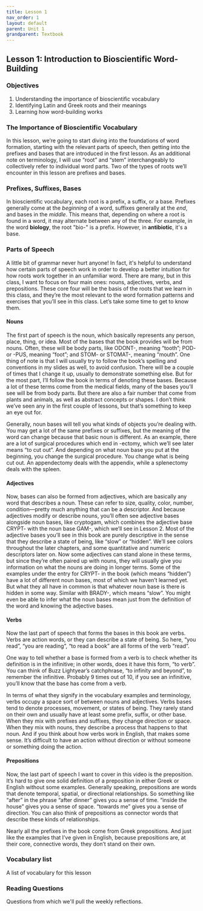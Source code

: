 ```yaml
---
title: Lesson 1
nav_order: 1
layout: default
parent: Unit 1
grandparent: Textbook
---
```


## Lesson 1: Introduction to Bioscientific Word-Building

### Objectives

1. Understanding the importance of bioscientific vocabulary
2. Identifying Latin and Greek roots and their meanings
3. Learning how word-building works

### The Importance of Bioscientific Vocabulary

In this lesson, we’re going to start diving into the foundations of word formation, starting with the relevant parts of speech, then getting into the prefixes and bases that are introduced in the first lesson. As an additional note on terminology, I will use “root” and “stem” interchangeably to collectively refer to individual word parts. Two of the types of roots we’ll encounter in this lesson are prefixes and bases.

### Prefixes, Suffixes, Bases

In bioscientific vocabulary, each root is a prefix, a suffix, or a base. Prefixes generally come at the *beginning* of a word, suffixes generally at the *end*, and bases in the *middle*. This means that, depending on where a root is found in a word, it may alternate between any of the three. For example, in the word **biology**, the root "bio-" is a prefix. However, in **antibiotic**, it's a base.

### Parts of Speech

A little bit of grammar never hurt anyone! In fact, it's helpful to understand how certain parts of speech work in order to develop a better intuition for how roots work together in an unfamiliar word. There are many, but in this class, I want to focus on four main ones: nouns, adjectives, verbs, and prepositions. These core four will be the basis of the roots that we learn in this class, and they’re the most relevant to the word formation patterns and exercises that you’ll see in this class. Let’s take some time to get to know them.

#### Nouns

The first part of speech is the noun, which basically represents any person, place, thing, or idea. Most of the bases that the book provides will be from nouns. Often, these will be body parts, like ODONT-, meaning “tooth”; POD- or -PUS, meaning “foot”; and STOM- or STOMAT-, meaning “mouth”. One thing of note is that I will usually try to follow the book’s spelling and conventions in my slides as well, to avoid confusion. There will be a couple of times that I change it up, usually to demonstrate something else. But for the most part, I’ll follow the book in terms of denoting these bases. Because a lot of these terms come from the medical fields, many of the bases you’ll see will be from body parts. But there are also a fair number that come from plants and animals, as well as abstract concepts or shapes. I don’t think we’ve seen any in the first couple of lessons, but that’s something to keep an eye out for.

Generally, noun bases will tell you what kinds of objects you’re dealing with. You may get a lot of the same prefixes or suffixes, but the meaning of the word can change because that basic noun is different. As an example, there are a lot of surgical procedures which end in -ectomy, which we’ll see later means “to cut out”. And depending on what noun base you put at the beginning, you change the  surgical procedure. You change what is being cut out. An appendectomy deals with the appendix, while a splenectomy deals with the spleen.

#### Adjectives

Now, bases can also be formed from adjectives, which are basically any word that describes a noun. These can refer to size, quality, color, number, condition—pretty much anything that can be a descriptor.
And because adjectives modify or describe nouns, you’ll often see adjective bases alongside noun bases, like cryptogam, which combines the adjective base CRYPT- with the noun base GAM-, which we’ll see in Lesson 2.
Most of the adjective bases you’ll see in this book are purely descriptive in the sense that they describe a state of being, like “slow” or “hidden”. We’ll see colors throughout the later chapters, and some quantitative and numeric descriptors later on.
Now some adjectives can stand alone in these terms, but since they’re often paired up with nouns, they will usually give you information on what the nouns are doing in longer terms. Some of the examples under the entry for CRYPT- in the book (which means “hidden”) have a lot of different noun bases, most of which we haven’t learned yet. But what they all have in common is that whatever noun base is there is hidden in some way. Similar with BRADY-, which means “slow”. You might even be able to infer what the noun bases mean just from the definition of the word and knowing the adjective bases.

#### Verbs

Now the last part of speech that forms the bases in this book are verbs. Verbs are action words, or they can describe a state of being. So here, “you read”, “you are reading”, “to read a book” are all forms of the verb “read”.

One way to tell whether a base is formed from a verb is to check whether its definition is in the infinitive; in other words, does it have this form, “to verb”. You can think of Buzz Lightyear’s catchphrase, “to infinity and beyond”, to remember the infinitive. Probably 9 times out of 10, if you see an infinitive, you’ll know that the base has come from a verb.

In terms of what they signify in the vocabulary examples and terminology, verbs occupy a space sort of between nouns and adjectives. Verbs bases tend to denote processes, movement, or states of being. They rarely stand on their own and usually have at least some prefix, suffix, or other base. When they mix with prefixes and suffixes, they change direction or space. When they mix with nouns, they describe a process that happens to that noun. And if you think about how verbs work in English, that makes some sense. It’s difficult to have an action without direction or without someone or something doing the action.

#### Prepositions

Now, the last part of speech I want to cover in this video is the preposition. It’s hard to give one solid definition of a preposition in either Greek or English without some examples. Generally speaking, prepositions are words that denote temporal, spatial, or directional relationships. So something like “after” in the phrase “after dinner” gives you a sense of time. “inside the house” gives you a sense of space. “towards me” gives you a sense of direction. You can also think of prepositions as connector words that describe these kinds of relationships.

Nearly all the prefixes in the book come from Greek prepositions. And just like the examples that I’ve given in English, because prepositions are, at their core, connective words, they don’t stand on their own.

### Vocabulary list

A list of vocabulary for this lesson

### Reading Questions

Questions from which we'll pull the weekly reflections.
